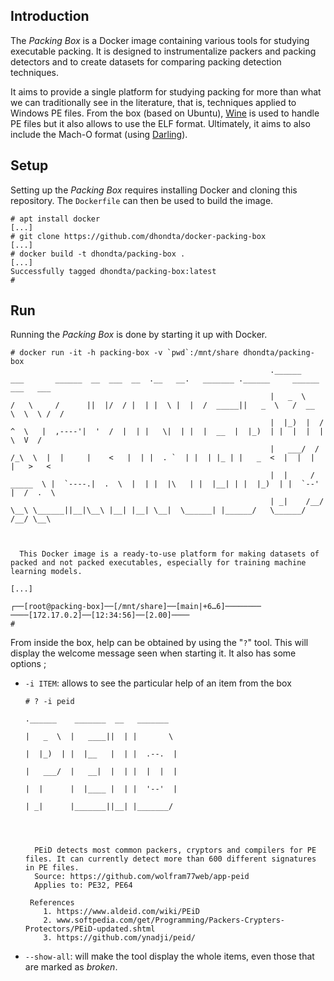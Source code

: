 ## Introduction

The *Packing Box* is a Docker image containing various tools for studying executable packing. It is designed to instrumentalize packers and packing detectors and to create datasets for comparing packing detection techniques.

It aims to provide a single platform for studying packing for more than what we can traditionally see in the literature, that is, techniques applied to Windows PE files. From the box (based on Ubuntu), [Wine](https://www.winehq.org/) is used to handle PE files but it also allows to use the ELF format. Ultimately, it aims to also include the Mach-O format (using [Darling](https://www.darlinghq.org/)).

## Setup

Setting up the *Packing Box* requires installing Docker and cloning this repository. The `Dockerfile` can then be used to build the image.

```session
# apt install docker
[...]
# git clone https://github.com/dhondta/docker-packing-box
[...]
# docker build -t dhondta/packing-box .
[...]
Successfully tagged dhondta/packing-box:latest
# 
```

## Run

Running the *Packing Box* is done by starting it up with Docker.

```session
# docker run -it -h packing-box -v `pwd`:/mnt/share dhondta/packing-box
                                                          .______      ___       ______  __  ___  __  .__   __.   _______ .______     ______   ___   ___
                                                          |   _  \    /   \     /      ||  |/  / |  | |  \ |  |  /  _____||   _  \   /  __  \  \  \ /  /
                                                          |  |_)  |  /  ^  \   |  ,----'|  '  /  |  | |   \|  | |  |  __  |  |_)  | |  |  |  |  \  V  /
                                                          |   ___/  /  /_\  \  |  |     |    <   |  | |  . `  | |  | |_ | |   _  <  |  |  |  |   >   <
                                                          |  |     /  _____  \ |  `----.|  .  \  |  | |  |\   | |  |__| | |  |_)  | |  `--'  |  /  .  \
                                                          | _|    /__/     \__\ \______||__|\__\ |__| |__| \__|  \______| |______/   \______/  /__/ \__\


 
  This Docker image is a ready-to-use platform for making datasets of packed and not packed executables, especially for training machine learning models.

[...]

┌──[root@packing-box]──[/mnt/share]──[main|+6…6]────────                           ────[172.17.0.2]──[12:34:56]──[2.00]────
# 

```

From inside the box, help can be obtained by using the "`?`" tool. This will display the welcome message seen when starting it. It also has some options ;

- `-i ITEM`: allows to see the particular help of an item from the box

  ```session
  # ? -i peid    
                                                                                           .______    _______  __   _______
                                                                                           |   _  \  |   ____||  | |       \
                                                                                           |  |_)  | |  |__   |  | |  .--.  |
                                                                                           |   ___/  |   __|  |  | |  |  |  |
                                                                                           |  |      |  |____ |  | |  '--'  |
                                                                                           | _|      |_______||__| |_______/



   
    PEiD detects most common packers, cryptors and compilers for PE files. It can currently detect more than 600 different signatures in PE files.
    Source: https://github.com/wolfram77web/app-peid
    Applies to: PE32, PE64

   References
      1. https://www.aldeid.com/wiki/PEiD
      2. www.softpedia.com/get/Programming/Packers-Crypters-Protectors/PEiD-updated.shtml
      3. https://github.com/ynadji/peid/

  ```

- `--show-all`: will make the tool display the whole items, even those that are marked as *broken*.

